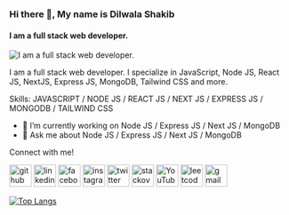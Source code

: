 ### Hi there 👋, My name is Dilwala Shakib
#### I am a full stack web developer.
![I am a full stack web developer.](https://media.licdn.com/dms/image/v2/D5616AQGbgpzSHmLEsg/profile-displaybackgroundimage-shrink_350_1400/profile-displaybackgroundimage-shrink_350_1400/0/1667197779997?e=1730332800&v=beta&t=FK9sT_IhfgyrTgxx2QyL_CPb4jh4e5g2wDJbr1GvzvM)

I am a full stack web developer. I specialize in JavaScript, Node JS, React JS, NextJS, Express JS, MongoDB, Tailwind CSS and more.

Skills: JAVASCRIPT / NODE JS / REACT JS / NEXT JS / EXPRESS JS / MONGODB / TAILWIND CSS

- 🔭 I’m currently working on Node JS / Express JS / Next JS / MongoDB 
- 💬 Ask me about Node JS / Express JS / Next JS / MongoDB 

Connect with me!

[<img src='https://cdn.jsdelivr.net/npm/simple-icons@3.0.1/icons/github.svg' alt='github' height='40'>](https://github.com/dilwalashakib)  [<img src='https://cdn.jsdelivr.net/npm/simple-icons@3.0.1/icons/linkedin.svg' alt='linkedin' height='40'>](https://www.linkedin.com/in/dilwalashakib/)  [<img src='https://cdn.jsdelivr.net/npm/simple-icons@3.0.1/icons/facebook.svg' alt='facebook' height='40'>](https://www.facebook.com/dilwalashakib)  [<img src='https://cdn.jsdelivr.net/npm/simple-icons@3.0.1/icons/instagram.svg' alt='instagram' height='40'>](https://www.instagram.com/dilwalashakib/)  [<img src='https://cdn.jsdelivr.net/npm/simple-icons@3.0.1/icons/twitter.svg' alt='twitter' height='40'>](https://twitter.com/dilwalashakib)  [<img src='https://cdn.jsdelivr.net/npm/simple-icons@3.0.1/icons/stackoverflow.svg' alt='stackoverflow' height='40'>](https://stackoverflow.com/users/13046204/dilwala-shakib)  [<img src='https://cdn.jsdelivr.net/npm/simple-icons@3.0.1/icons/youtube.svg' alt='YouTube' height='40'>](https://www.youtube.com/channel/dilwalashakib)  [<img src='https://cdn.jsdelivr.net/npm/simple-icons@3.0.1/icons/leetcode.svg' alt='leetcode' height='40'>](https://leetcode.com/dilwalashakib/)  [<img src='https://cdn.jsdelivr.net/npm/simple-icons@3.0.1/icons/gmail.svg' alt='gmail' height='40'>](dilwala446@gmail.com)  

[![Top Langs](https://github-readme-stats.vercel.app/api/top-langs/?username=dilwalashakib)](https://github.com/anuraghazra/github-readme-stats)
